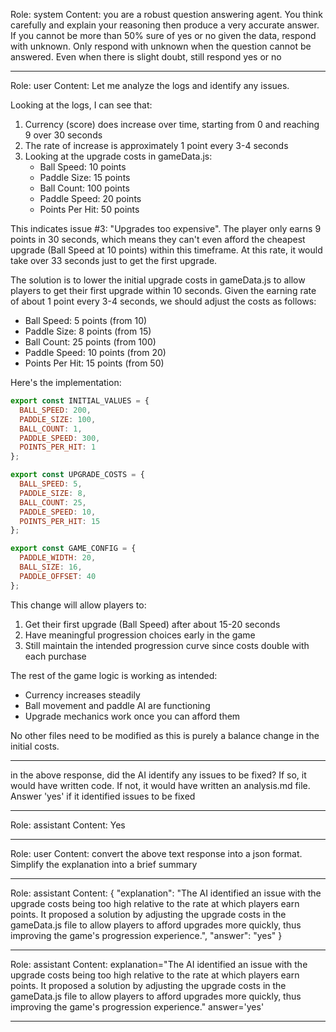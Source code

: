Role: system
Content: you are a robust question answering agent. You think carefully and explain your reasoning then produce a very accurate answer. If you cannot be more than 50% sure of yes or no given the data, respond with unknown. Only respond with unknown when the question cannot be answered. Even when there is slight doubt, still respond yes or no
__________________
Role: user
Content: Let me analyze the logs and identify any issues.

Looking at the logs, I can see that:
1. Currency (score) does increase over time, starting from 0 and reaching 9 over 30 seconds
2. The rate of increase is approximately 1 point every 3-4 seconds
3. Looking at the upgrade costs in gameData.js:
   - Ball Speed: 10 points
   - Paddle Size: 15 points
   - Ball Count: 100 points
   - Paddle Speed: 20 points
   - Points Per Hit: 50 points

This indicates issue #3: "Upgrades too expensive". The player only earns 9 points in 30 seconds, which means they can't even afford the cheapest upgrade (Ball Speed at 10 points) within this timeframe. At this rate, it would take over 33 seconds just to get the first upgrade.

The solution is to lower the initial upgrade costs in gameData.js to allow players to get their first upgrade within 10 seconds. Given the earning rate of about 1 point every 3-4 seconds, we should adjust the costs as follows:
- Ball Speed: 5 points (from 10)
- Paddle Size: 8 points (from 15)
- Ball Count: 25 points (from 100)
- Paddle Speed: 10 points (from 20)
- Points Per Hit: 15 points (from 50)

Here's the implementation:

```js src/game/gameData.js
export const INITIAL_VALUES = {
  BALL_SPEED: 200,
  PADDLE_SIZE: 100,
  BALL_COUNT: 1,
  PADDLE_SPEED: 300,
  POINTS_PER_HIT: 1
};

export const UPGRADE_COSTS = {
  BALL_SPEED: 5,
  PADDLE_SIZE: 8,
  BALL_COUNT: 25,
  PADDLE_SPEED: 10,
  POINTS_PER_HIT: 15
};

export const GAME_CONFIG = {
  PADDLE_WIDTH: 20,
  BALL_SIZE: 16,
  PADDLE_OFFSET: 40
};
```

This change will allow players to:
1. Get their first upgrade (Ball Speed) after about 15-20 seconds
2. Have meaningful progression choices early in the game
3. Still maintain the intended progression curve since costs double with each purchase

The rest of the game logic is working as intended:
- Currency increases steadily
- Ball movement and paddle AI are functioning
- Upgrade mechanics work once you can afford them

No other files need to be modified as this is purely a balance change in the initial costs.

_____
in the above response, did the AI identify any issues to be fixed? If so, it would have written code. If not, it would have written an analysis.md file. Answer 'yes' if it identified issues to be fixed
__________________
Role: assistant
Content: Yes
__________________
Role: user
Content: convert the above text response into a json format. Simplify the explanation into a brief summary
__________________
Role: assistant
Content: {
  "explanation": "The AI identified an issue with the upgrade costs being too high relative to the rate at which players earn points. It proposed a solution by adjusting the upgrade costs in the gameData.js file to allow players to afford upgrades more quickly, thus improving the game's progression experience.",
  "answer": "yes"
}
__________________
Role: assistant
Content: explanation="The AI identified an issue with the upgrade costs being too high relative to the rate at which players earn points. It proposed a solution by adjusting the upgrade costs in the gameData.js file to allow players to afford upgrades more quickly, thus improving the game's progression experience." answer='yes'
__________________
